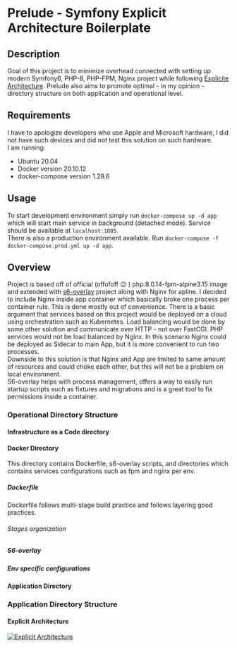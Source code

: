 # Prelude - Symfony Explicit Architecture Boilerplate
## Description
Goal of this project is to minimize overhead connected with setting up modern Symfony6, PHP-8, PHP-FPM, Nginx project while following [Explicite Architecture](https://herbertograca.com/2017/11/16/explicit-architecture-01-ddd-hexagonal-onion-clean-cqrs-how-i-put-it-all-together/).
Prelude also aims to promote optimal - in my opinion - directory structure on both application and operational level.  
## Requirements
I have to apologize developers who use Apple and Microsoft hardware, I did not have such devices and did not test this solution on such hardware.  
I am running:
* Ubuntu 20.04
* Docker version 20.10.12
* docker-compose version 1.28.6
## Usage
To start development environment simply run `docker-compose up -d app` which will start main service in background (detached mode). Service should be available at `localhost:1805`.  
There is also a production environment available. Run `docker-compose -f docker-compose.prod.yml up -d app`.
## Overview
Project is based off of official (offofoff :wink: ) php:8.0.14-fpm-alpine3.15 image and extended with [s6-overlay](https://github.com/just-containers/s6-overlay) project along with Nginx for apline.
I decided to include Nginx inside app container which basically broke one process per container rule. This is done mostly out of convenience. There is a basic argument that services based on this project would be deployed on a cloud using orchestration such as Kubernetes.
Load balancing would be done by some other solution and communicate over HTTP - not over FastCGI. PHP services would not be load balanced by Nginx. In this scenario Nginx could be deployed as Sidecar to main App, but it is more convenient to run two processes.  
Downside to this solution is that Nginx and App are limited to same amount of resources and could choke each other, but this will not be a problem on local environment.  
S6-overlay helps with process management, offers a way to easily run startup scripts such as fixtures and migrations and is a great tool to fix permissions inside a container.

### Operational Directory Structure
#### Infrastructure as a Code directory
####  Docker Directory
This directory contains Dockerfile, s6-overlay scripts, and directories which contains services configurations such as fpm and nginx per env.
##### Dockerfile
Dockerfile follows multi-stage build practice and follows layering good practices.  
###### Stages organization


##### S6-overlay
##### Env specific configurations

#### Application Directory

### Application Directory Structure
#### Explicit Architecture
[![Explicit Architecture](https://docs.google.com/drawings/d/e/2PACX-1vQ5ps72uaZcEJzwnJbPhzUfEeBbN6CJ04j7hl2i3K2HHatNcsoyG2tgX2vnrN5xxDKLp5Jm5bzzmZdv/pub?w=960&amp;h=657)][2]

[2]: https://docs.google.com/drawings/d/1E_hx5B4czRVFVhGJbrbPDlb_JFxJC8fYB86OMzZuAhg/edit?usp=sharing
